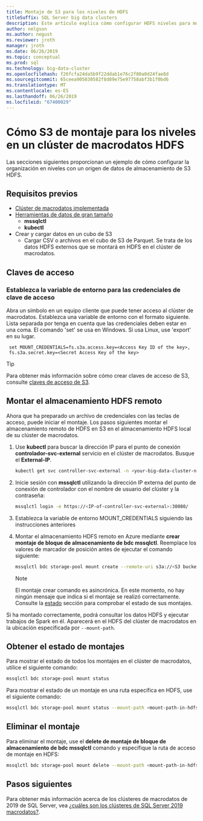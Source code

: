 ```yaml
---
title: Montaje de S3 para los niveles de HDFS
titleSuffix: SQL Server big data clusters
description: Este artículo explica cómo configurar HDFS niveles para montar un sistema de archivos externo de S3 en HDFS en un clúster de macrodatos de 2019 de SQL Server (versión preliminar).
author: nelgson
ms.author: negust
ms.reviewer: jroth
manager: jroth
ms.date: 06/26/2019
ms.topic: conceptual
ms.prod: sql
ms.technology: big-data-cluster
ms.openlocfilehash: f26fcfa24da5b9f22ddab1e76c2f80a0d24fae8d
ms.sourcegitcommit: 65ceea905030582f8d89e75e97758abf3b1f0bd6
ms.translationtype: MT
ms.contentlocale: es-ES
ms.lasthandoff: 06/26/2019
ms.locfileid: "67400029"
---
```

# <a name="how-to-mount-s3-for-hdfs-tiering-in-a-big-data-cluster"></a>Cómo S3 de montaje para los niveles en un clúster de macrodatos HDFS

Las secciones siguientes proporcionan un ejemplo de cómo configurar la organización en niveles con un origen de datos de almacenamiento de S3 HDFS.

## <a name="prerequisites"></a>Requisitos previos

- [Clúster de macrodatos implementada](deployment-guidance.md)
- [Herramientas de datos de gran tamaño](deploy-big-data-tools.md)
  - **mssqlctl**
  - **kubectl**
- Crear y cargar datos en un cubo de S3 
  - Cargar CSV o archivos en el cubo de S3 de Parquet. Se trata de los datos HDFS externos que se montará en HDFS en el clúster de macrodatos.

## <a name="access-keys"></a>Claves de acceso

### <a name="set-environment-variable-for-access-key-credentials"></a>Establezca la variable de entorno para las credenciales de clave de acceso

Abra un símbolo en un equipo cliente que puede tener acceso al clúster de macrodatos. Establezca una variable de entorno con el formato siguiente. Lista separada por tenga en cuenta que las credenciales deben estar en una coma. El comando 'set' se usa en Windows. Si usa Linux, use 'export' en su lugar.

   ```text
    set MOUNT_CREDENTIALS=fs.s3a.access.key=<Access Key ID of the key>,
    fs.s3a.secret.key=<Secret Access Key of the key>
   ```

   > [!TIP]
   > Para obtener más información sobre cómo crear claves de acceso de S3, consulte [claves de acceso de S3](https://docs.aws.amazon.com/general/latest/gr/aws-sec-cred-types.html#access-keys-and-secret-access-keys).

## <a id="mount"></a> Montar el almacenamiento HDFS remoto

Ahora que ha preparado un archivo de credenciales con las teclas de acceso, puede iniciar el montaje. Los pasos siguientes montar el almacenamiento remoto de HDFS en S3 en el almacenamiento HDFS local de su clúster de macrodatos.

1. Use **kubectl** para buscar la dirección IP para el punto de conexión **controlador-svc-external** servicio en el clúster de macrodatos. Busque el **External-IP**.

   ```bash
   kubectl get svc controller-svc-external -n <your-big-data-cluster-name>
   ```

1. Inicie sesión con **mssqlctl** utilizando la dirección IP externa del punto de conexión de controlador con el nombre de usuario del clúster y la contraseña:

   ```bash
   mssqlctl login -e https://<IP-of-controller-svc-external>:30080/
   ```
   
1. Establezca la variable de entorno MOUNT_CREDENTIALS siguiendo las instrucciones anteriores

1. Montar el almacenamiento HDFS remoto en Azure mediante **crear montaje de bloque de almacenamiento de bdc mssqlctl**. Reemplace los valores de marcador de posición antes de ejecutar el comando siguiente:

   ```bash
   mssqlctl bdc storage-pool mount create --remote-uri s3a://<S3 bucket name> --mount-path /mounts/<mount-name>
   ```

   > [!NOTE]
   > El montaje crear comando es asincrónica. En este momento, no hay ningún mensaje que indica si el montaje se realizó correctamente. Consulte la [estado](#status) sección para comprobar el estado de sus montajes.

Si ha montado correctamente, podrá consultar los datos HDFS y ejecutar trabajos de Spark en él. Aparecerá en el HDFS del clúster de macrodatos en la ubicación especificada por `--mount-path`.

## <a id="status"></a> Obtener el estado de montajes

Para mostrar el estado de todos los montajes en el clúster de macrodatos, utilice el siguiente comando:

```bash
mssqlctl bdc storage-pool mount status
```

Para mostrar el estado de un montaje en una ruta específica en HDFS, use el siguiente comando:

```bash
mssqlctl bdc storage-pool mount status --mount-path <mount-path-in-hdfs>
```

## <a id="delete"></a> Eliminar el montaje

Para eliminar el montaje, use el **delete de montaje de bloque de almacenamiento de bdc mssqlctl** comando y especifique la ruta de acceso de montaje en HDFS:

```bash
mssqlctl bdc storage-pool mount delete --mount-path <mount-path-in-hdfs>
```

## <a name="next-steps"></a>Pasos siguientes

Para obtener más información acerca de los clústeres de macrodatos de 2019 de SQL Server, vea [¿cuáles son los clústeres de SQL Server 2019 macrodatos?](big-data-cluster-overview.md).
